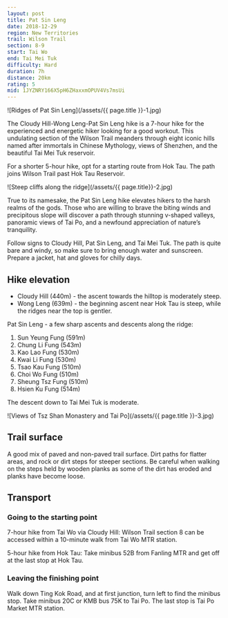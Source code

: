 ```yaml
---
layout: post
title: Pat Sin Leng
date: 2018-12-29
region: New Territories
trail: Wilson Trail
section: 8-9
start: Tai Wo
end: Tai Mei Tuk
difficulty: Hard
duration: 7h
distance: 20km
rating: 5
mid: 1JYZNRY166X5pH6ZHaxxmOPUV4Vs7msUi
---
```


![Ridges of Pat Sin Leng](/assets/{{ page.title }}-1.jpg)

The Cloudy Hill-Wong Leng-Pat Sin Leng hike is a 7-hour hike for the experienced and energetic hiker looking for a good workout. This undulating section of the Wilson Trail meanders through eight iconic hills named after immortals in Chinese Mythology, views of Shenzhen, and the beautiful Tai Mei Tuk reservoir.

For a shorter 5-hour hike, opt for a starting route from Hok Tau. The path joins Wilson Trail past Hok Tau Reservoir. 

![Steep cliffs along the ridge](/assets/{{ page.title}}-2.jpg)

True to its namesake, the Pat Sin Leng hike elevates hikers to the harsh realms of the gods. Those who are willing to brave the biting winds and precipitous slope will discover a path through stunning v-shaped valleys, panoramic views of Tai Po, and a newfound appreciation of nature’s tranquility.

Follow signs to Cloudy Hill, Pat Sin Leng, and Tai Mei Tuk. The path is quite bare and windy, so make sure to bring enough water and sunscreen. Prepare a jacket, hat and gloves for chilly days.

## Hike elevation

- Cloudy Hill (440m) - the ascent towards the hilltop is moderately steep.
- Wong Leng (639m) - the beginning ascent near Hok Tau is steep, while the ridges near the top is gentler.

Pat Sin Leng - a few sharp ascents and descents along the ridge: 

1. Sun Yeung Fung (591m)
2. Chung Li Fung (543m)
3. Kao Lao Fung (530m)
4. Kwai Li Fung (530m)
5. Tsao Kau Fung (510m)
6. Choi Wo Fung (510m)
7. Sheung Tsz Fung (510m)
8. Hsien Ku Fung (514m)

The descent down to Tai Mei Tuk is moderate.

![Views of Tsz Shan Monastery and Tai Po](/assets/{{ page.title }}-3.jpg)

## Trail surface

A good mix of paved and non-paved trail surface. Dirt paths for flatter areas, and rock or dirt steps for steeper sections. Be careful when walking on the steps held by wooden planks as some of the dirt has eroded and planks have become loose.

## Transport

### Going to the starting point

7-hour hike from Tai Wo via Cloudy Hill: Wilson Trail section 8 can be accessed within a 10-minute walk from Tai Wo MTR station. 

5-hour hike from Hok Tau: Take minibus 52B from Fanling MTR and get off at the last stop at Hok Tau.

### Leaving the finishing point

Walk down Ting Kok Road, and at first junction, turn left to find the minibus stop. Take minibus 20C or KMB bus 75K to Tai Po. The last stop is Tai Po Market MTR station.